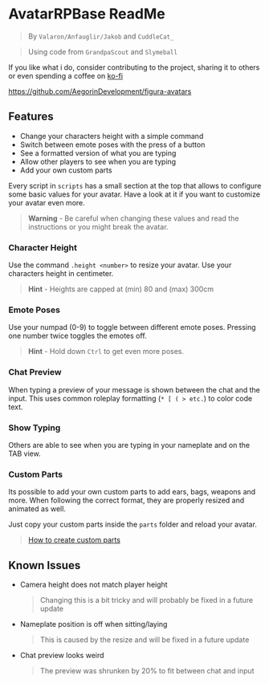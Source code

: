 # AvatarRPBase ReadMe
> By `Valaron/Anfauglir/Jakob` and `CuddleCat_`

> Using code from `GrandpaScout` and `Slymeball`

If you like what i do, consider contributing to the project, sharing it to others 
or even spending a coffee on [ko-fi](https://ko-fi.com/valaron)

https://github.com/AegorinDevelopment/figura-avatars

## Features
- Change your characters height with a simple command
- Switch between emote poses with the press of a button
- See a formatted version of what you are typing
- Allow other players to see when you are typing
- Add your own custom parts

Every script in `scripts` has a small section at the top that allows to configure 
some basic values for your avatar. Have a look at it if you want to customize 
your avatar even more.

> **Warning** - Be careful when changing these values and read the instructions 
or you might break the avatar.

### Character Height
Use the command `.height <number>` to resize your avatar. Use your characters 
height in centimeter.

> **Hint** - Heights are capped at (min) 80 and (max) 300cm

### Emote Poses
Use your numpad (0-9) to toggle between different emote poses. Pressing one 
number twice toggles the emotes off.

> **Hint** - Hold down `Ctrl` to get even more poses.

### Chat Preview
When typing a preview of your message is shown between the chat and the input. 
This uses common roleplay formatting (`* [ ( > etc.`) to color code text.

### Show Typing
Others are able to see when you are typing in your nameplate and on the TAB view. 

### Custom Parts
Its possible to add your own custom parts to add ears, bags, weapons and more. 
When following the correct format, they are properly resized and animated as well. 

Just copy your custom parts inside the `parts` folder and reload your avatar.

> [How to create custom parts](https://github.com/AegorinDevelopment/figura-avatars/blob/master/ModelParts.md)


## Known Issues
- Camera height does not match player height
    > Changing this is a bit tricky and will probably be fixed in a future update

- Nameplate position is off when sitting/laying
    > This is caused by the resize and will be fixed in a future update

- Chat preview looks weird
    > The preview was shrunken by 20% to fit between chat and input